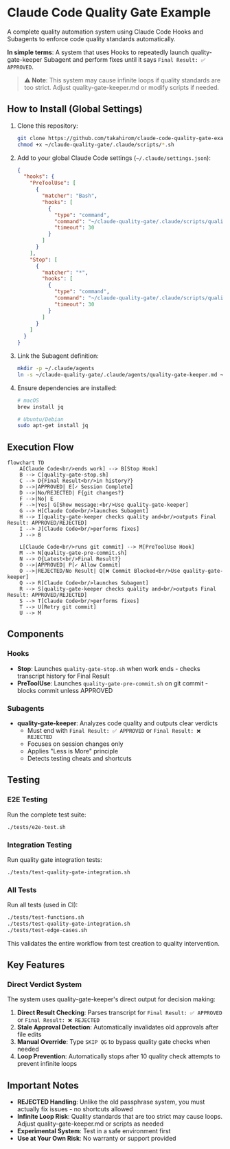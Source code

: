 # Claude Code Quality Gate Example

A complete quality automation system using Claude Code Hooks and Subagents to enforce code quality standards automatically.

**In simple terms**: A system that uses Hooks to repeatedly launch quality-gate-keeper Subagent and perform fixes until it says `Final Result: ✅ APPROVED`.

> **⚠️ Note**: This system may cause infinite loops if quality standards are too strict. Adjust quality-gate-keeper.md or modify scripts if needed.

## How to Install (Global Settings)

1. Clone this repository:
   ```bash
   git clone https://github.com/takahirom/claude-code-quality-gate-example.git ~/claude-quality-gate
   chmod +x ~/claude-quality-gate/.claude/scripts/*.sh
   ```

2. Add to your global Claude Code settings (`~/.claude/settings.json`):
   ```json
   {
     "hooks": {
       "PreToolUse": [
         {
           "matcher": "Bash",
           "hooks": [
             {
               "type": "command",
               "command": "~/claude-quality-gate/.claude/scripts/quality-gate-pre-commit.sh",
               "timeout": 30
             }
           ]
         }
       ],
       "Stop": [
         {
           "matcher": "*",
           "hooks": [
             {
               "type": "command",
               "command": "~/claude-quality-gate/.claude/scripts/quality-gate-stop.sh",
               "timeout": 30
             }
           ]
         }
       ]
     }
   }
   ```

3. Link the Subagent definition:
   ```bash
   mkdir -p ~/.claude/agents
   ln -s ~/claude-quality-gate/.claude/agents/quality-gate-keeper.md ~/.claude/agents/
   ```

4. Ensure dependencies are installed:
   ```bash
   # macOS
   brew install jq
   
   # Ubuntu/Debian
   sudo apt-get install jq
   ```

## Execution Flow

```mermaid
flowchart TD
    A[Claude Code<br/>ends work] --> B[Stop Hook] 
    B --> C[quality-gate-stop.sh]
    C --> D{Final Result<br/>in history?}
    D -->|APPROVED| E[✓ Session Complete]
    D -->|No/REJECTED| F{git changes?}
    F -->|No| E
    F -->|Yes| G[Show message:<br/>Use quality-gate-keeper]
    G --> H[Claude Code<br/>launches Subagent]
    H --> I[quality-gate-keeper checks quality and<br/>outputs Final Result: APPROVED/REJECTED]
    I --> J[Claude Code<br/>performs fixes]
    J --> B
    
    L[Claude Code<br/>runs git commit] --> M[PreToolUse Hook] 
    M --> N[quality-gate-pre-commit.sh]
    N --> O{Latest<br/>Final Result?}
    O -->|APPROVED| P[✓ Allow Commit]
    O -->|REJECTED/No Result| Q[❌ Commit Blocked<br/>Use quality-gate-keeper]
    Q --> R[Claude Code<br/>launches Subagent]
    R --> S[quality-gate-keeper checks quality and<br/>outputs Final Result: APPROVED/REJECTED]
    S --> T[Claude Code<br/>performs fixes]
    T --> U[Retry git commit]
    U --> M
```

## Components

### Hooks
- **Stop**: Launches `quality-gate-stop.sh` when work ends - checks transcript history for Final Result
- **PreToolUse**: Launches `quality-gate-pre-commit.sh` on git commit - blocks commit unless APPROVED

### Subagents
- **quality-gate-keeper**: Analyzes code quality and outputs clear verdicts
  - Must end with `Final Result: ✅ APPROVED` or `Final Result: ❌ REJECTED`
  - Focuses on session changes only
  - Applies "Less is More" principle
  - Detects testing cheats and shortcuts

## Testing

### E2E Testing
Run the complete test suite:
```bash
./tests/e2e-test.sh
```

### Integration Testing
Run quality gate integration tests:
```bash
./tests/test-quality-gate-integration.sh
```

### All Tests
Run all tests (used in CI):
```bash
./tests/test-functions.sh
./tests/test-quality-gate-integration.sh
./tests/test-edge-cases.sh
```

This validates the entire workflow from test creation to quality intervention.

## Key Features

### Direct Verdict System
The system uses quality-gate-keeper's direct output for decision making:

1. **Direct Result Checking**: Parses transcript for `Final Result: ✅ APPROVED` or `Final Result: ❌ REJECTED`
2. **Stale Approval Detection**: Automatically invalidates old approvals after file edits
3. **Manual Override**: Type `SKIP QG` to bypass quality gate checks when needed
4. **Loop Prevention**: Automatically stops after 10 quality check attempts to prevent infinite loops


## Important Notes

- **REJECTED Handling**: Unlike the old passphrase system, you must actually fix issues - no shortcuts allowed
- **Infinite Loop Risk**: Quality standards that are too strict may cause loops. Adjust quality-gate-keeper.md or scripts as needed
- **Experimental System**: Test in a safe environment first  
- **Use at Your Own Risk**: No warranty or support provided

